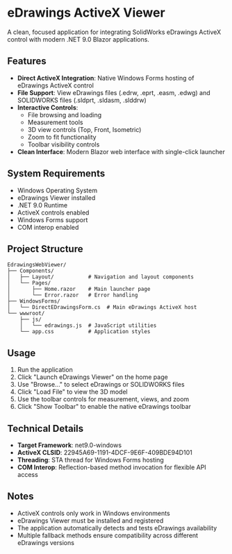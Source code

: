 # eDrawings ActiveX Viewer

A clean, focused application for integrating SolidWorks eDrawings ActiveX control with modern .NET 9.0 Blazor applications.

## Features

- **Direct ActiveX Integration**: Native Windows Forms hosting of eDrawings ActiveX control
- **File Support**: View eDrawings files (.edrw, .eprt, .easm, .edwg) and SOLIDWORKS files (.sldprt, .sldasm, .slddrw)
- **Interactive Controls**: 
  - File browsing and loading
  - Measurement tools
  - 3D view controls (Top, Front, Isometric)
  - Zoom to fit functionality
  - Toolbar visibility controls
- **Clean Interface**: Modern Blazor web interface with single-click launcher

## System Requirements

- Windows Operating System
- eDrawings Viewer installed
- .NET 9.0 Runtime
- ActiveX controls enabled
- Windows Forms support
- COM interop enabled

## Project Structure

```
EdrawingsWebViewer/
├── Components/
│   ├── Layout/           # Navigation and layout components
│   └── Pages/
│       ├── Home.razor    # Main launcher page
│       └── Error.razor   # Error handling
├── WindowsForms/
│   └── DirectEDrawingsForm.cs  # Main eDrawings ActiveX host
└── wwwroot/
    ├── js/
    │   └── edrawings.js  # JavaScript utilities
    └── app.css           # Application styles
```

## Usage

1. Run the application
2. Click "Launch eDrawings Viewer" on the home page
3. Use "Browse..." to select eDrawings or SOLIDWORKS files
4. Click "Load File" to view the 3D model
5. Use the toolbar controls for measurement, views, and zoom
6. Click "Show Toolbar" to enable the native eDrawings toolbar

## Technical Details

- **Target Framework**: net9.0-windows
- **ActiveX CLSID**: 22945A69-1191-4DCF-9E6F-409BDE94D101
- **Threading**: STA thread for Windows Forms hosting
- **COM Interop**: Reflection-based method invocation for flexible API access

## Notes

- ActiveX controls only work in Windows environments
- eDrawings Viewer must be installed and registered
- The application automatically detects and tests eDrawings availability
- Multiple fallback methods ensure compatibility across different eDrawings versions 